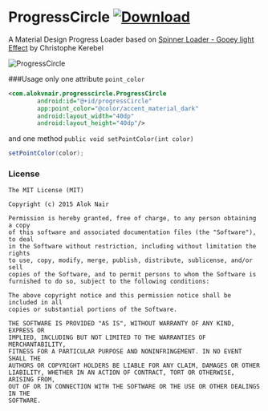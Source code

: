 # ProgressCircle [![Download](https://api.bintray.com/packages/alokvnair/maven/ProgressCircle/images/download.svg)](https://bintray.com/alokvnair/maven/ProgressCircle/_latestVersion)
A Material Design Progress Loader based on [Spinner Loader - Gooey light Effect](https://goo.gl/2L7wDk) by Christophe Kerebel

![ProgressCircle](https://raw.githubusercontent.com/alokvnair/ProgressCircle/master/screens/progressCircle.gif)

###Usage
only one attribute `point_color`

```xml
<com.alokvnair.progresscircle.ProgressCircle
        android:id="@+id/progressCircle"
        app:point_color="@color/accent_material_dark"
        android:layout_width="40dp"
        android:layout_height="40dp"/>
```

and one method `public void setPointColor(int color)`

```java
setPointColor(color);
```

### License

```
The MIT License (MIT)

Copyright (c) 2015 Alok Nair

Permission is hereby granted, free of charge, to any person obtaining a copy
of this software and associated documentation files (the "Software"), to deal
in the Software without restriction, including without limitation the rights
to use, copy, modify, merge, publish, distribute, sublicense, and/or sell
copies of the Software, and to permit persons to whom the Software is
furnished to do so, subject to the following conditions:

The above copyright notice and this permission notice shall be included in all
copies or substantial portions of the Software.

THE SOFTWARE IS PROVIDED "AS IS", WITHOUT WARRANTY OF ANY KIND, EXPRESS OR
IMPLIED, INCLUDING BUT NOT LIMITED TO THE WARRANTIES OF MERCHANTABILITY,
FITNESS FOR A PARTICULAR PURPOSE AND NONINFRINGEMENT. IN NO EVENT SHALL THE
AUTHORS OR COPYRIGHT HOLDERS BE LIABLE FOR ANY CLAIM, DAMAGES OR OTHER
LIABILITY, WHETHER IN AN ACTION OF CONTRACT, TORT OR OTHERWISE, ARISING FROM,
OUT OF OR IN CONNECTION WITH THE SOFTWARE OR THE USE OR OTHER DEALINGS IN THE
SOFTWARE.
```
